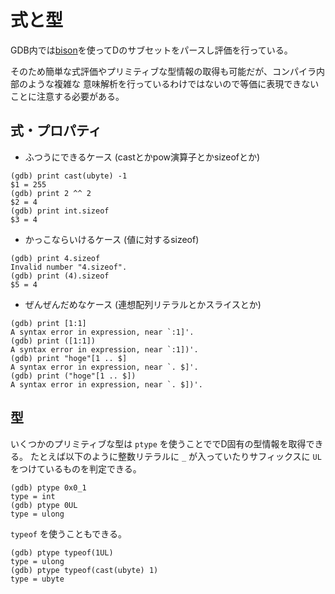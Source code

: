 # 式と型

GDB内では[bison](https://www.gnu.org/software/bison/)を使ってDのサブセットをパースし評価を行っている。

そのため簡単な式評価やプリミティブな型情報の取得も可能だが、コンパイラ内部のような複雑な
意味解析を行っているわけではないので等価に表現できないことに注意する必要がある。

## 式・プロパティ

* ふつうにできるケース (castとかpow演算子とかsizeofとか)

```console
(gdb) print cast(ubyte) -1
$1 = 255
(gdb) print 2 ^^ 2
$2 = 4
(gdb) print int.sizeof
$3 = 4
```

* かっこならいけるケース (値に対するsizeof)

```console
(gdb) print 4.sizeof
Invalid number "4.sizeof".
(gdb) print (4).sizeof
$5 = 4
```

* ぜんぜんだめなケース (連想配列リテラルとかスライスとか)

```console
(gdb) print [1:1]
A syntax error in expression, near `:1]'.
(gdb) print ([1:1])
A syntax error in expression, near `:1])'.
(gdb) print "hoge"[1 .. $]
A syntax error in expression, near `. $]'.
(gdb) print ("hoge"[1 .. $])
A syntax error in expression, near `. $])'.
```

## 型

いくつかのプリミティブな型は `ptype` を使うことででD固有の型情報を取得できる。
たとえば以下のように整数リテラルに `_` が入っていたりサフィックスに `UL` をつけているものを判定できる。

```console
(gdb) ptype 0x0_1
type = int
(gdb) ptype 0UL
type = ulong
```

`typeof` を使うこともできる。

```console
(gdb) ptype typeof(1UL)
type = ulong
(gdb) ptype typeof(cast(ubyte) 1)
type = ubyte
```

